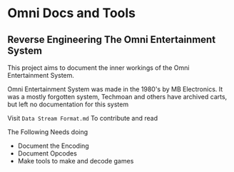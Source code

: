 # Omni Docs and Tools
## Reverse Engineering The Omni Entertainment System

This project aims to document the inner workings of the Omni Entertainment System.

Omni Entertainment System was made in the 1980's by MB Electronics. It was a mostly forgotten system, Techmoan and others have archived carts, but left no documentation for this system

Visit `Data Stream Format.md` To contribute and read

The Following Needs doing

- Document the Encoding
- Document Opcodes
- Make tools to make and decode games